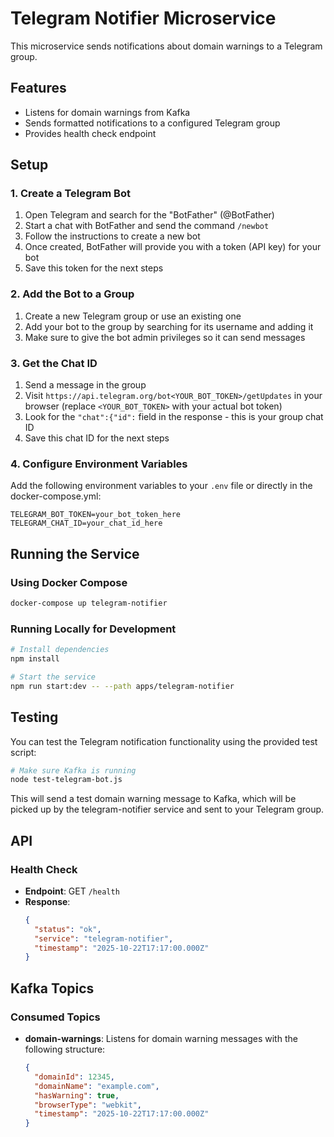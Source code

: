 # Telegram Notifier Microservice

This microservice sends notifications about domain warnings to a Telegram group.

## Features

- Listens for domain warnings from Kafka
- Sends formatted notifications to a configured Telegram group
- Provides health check endpoint

## Setup

### 1. Create a Telegram Bot

1. Open Telegram and search for the "BotFather" (@BotFather)
2. Start a chat with BotFather and send the command `/newbot`
3. Follow the instructions to create a new bot
4. Once created, BotFather will provide you with a token (API key) for your bot
5. Save this token for the next steps

### 2. Add the Bot to a Group

1. Create a new Telegram group or use an existing one
2. Add your bot to the group by searching for its username and adding it
3. Make sure to give the bot admin privileges so it can send messages

### 3. Get the Chat ID

1. Send a message in the group
2. Visit `https://api.telegram.org/bot<YOUR_BOT_TOKEN>/getUpdates` in your browser (replace `<YOUR_BOT_TOKEN>` with your actual bot token)
3. Look for the `"chat":{"id":` field in the response - this is your group chat ID
4. Save this chat ID for the next steps

### 4. Configure Environment Variables

Add the following environment variables to your `.env` file or directly in the docker-compose.yml:

```
TELEGRAM_BOT_TOKEN=your_bot_token_here
TELEGRAM_CHAT_ID=your_chat_id_here
```

## Running the Service

### Using Docker Compose

```bash
docker-compose up telegram-notifier
```

### Running Locally for Development

```bash
# Install dependencies
npm install

# Start the service
npm run start:dev -- --path apps/telegram-notifier
```

## Testing

You can test the Telegram notification functionality using the provided test script:

```bash
# Make sure Kafka is running
node test-telegram-bot.js
```

This will send a test domain warning message to Kafka, which will be picked up by the telegram-notifier service and sent to your Telegram group.

## API

### Health Check

- **Endpoint**: GET `/health`
- **Response**:
  ```json
  {
    "status": "ok",
    "service": "telegram-notifier",
    "timestamp": "2025-10-22T17:17:00.000Z"
  }
  ```

## Kafka Topics

### Consumed Topics

- **domain-warnings**: Listens for domain warning messages with the following structure:
  ```json
  {
    "domainId": 12345,
    "domainName": "example.com",
    "hasWarning": true,
    "browserType": "webkit",
    "timestamp": "2025-10-22T17:17:00.000Z"
  }
  ```
